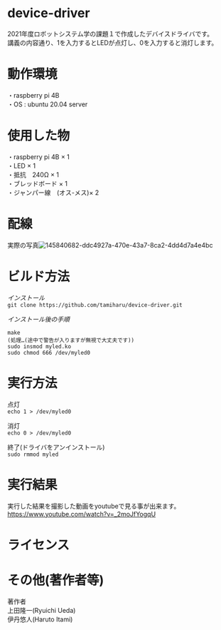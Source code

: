 # device-driver
2021年度ロボットシステム学の課題１で作成したデバイスドライバです。  
講義の内容通り、1を入力するとLEDが点灯し、0を入力すると消灯します。

# 動作環境
・raspberry pi 4B  
・OS : ubuntu 20.04 server

# 使用した物
・raspberry pi 4B × 1  
・LED × 1  
・抵抗　240Ω × 1  
・ブレッドボード × 1  
・ジャンパー線　(オス-メス)× 2

# 配線
実際の写真![145840682-ddc4927a-470e-43a7-8ca2-4dd4d7a4e4bc](https://user-images.githubusercontent.com/93331260/145842041-31ddea61-1b9a-4a9e-b127-173d34ed0b43.jpg)

# ビルド方法
*インストール*  
    `git clone https://github.com/tamiharu/device-driver.git`  
    
*インストール後の手順*  

    make
    (処理…(途中で警告が入りますが無視で大丈夫です))
    sudo insmod myled.ko
    sudo chmod 666 /dev/myled0

# 実行方法
点灯  
`echo 1 > /dev/myled0`

消灯  
`echo 0 > /dev/myled0`

終了(ドライバをアンインストール)  
`sudo rmmod myled`


# 実行結果
実行した結果を撮影した動画をyoutubeで見る事が出来ます。  
https://www.youtube.com/watch?v=_2moJfYogqU

# ライセンス


# その他(著作者等)
著作者  
上田隆一(Ryuichi Ueda)  
伊丹悠人(Haruto Itami)
